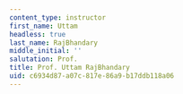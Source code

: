 ```yaml
---
content_type: instructor
first_name: Uttam
headless: true
last_name: RajBhandary
middle_initial: ''
salutation: Prof.
title: Prof. Uttam RajBhandary
uid: c6934d87-a07c-817e-86a9-b17ddb118a06
---
```

